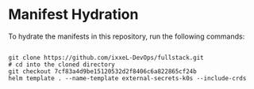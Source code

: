 
# Manifest Hydration

To hydrate the manifests in this repository, run the following commands:

```shell

git clone https://github.com/ixxeL-DevOps/fullstack.git
# cd into the cloned directory
git checkout 7cf83a4d9be15120532d2f8406c6a822865cf24b
helm template . --name-template external-secrets-k0s --include-crds
```